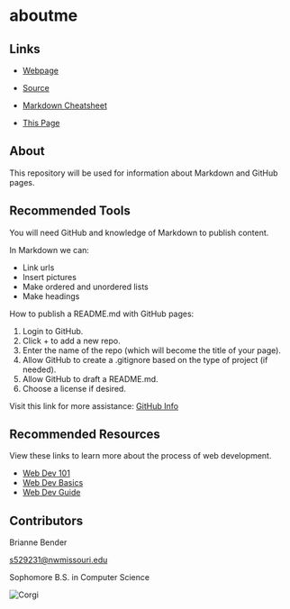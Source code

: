# aboutme

## Links

- [Webpage](https://profcase.github.io/working-with-markdown/ "Working With Markdown Webpage")
- [Source](https://github.com/profcase/working-with-markdown "Working With Markdown Source")
- [Markdown Cheatsheet](https://github.com/adam-p/markdown-here/wiki/Markdown-Cheatsheet "Markdown Cheatsheet")

- [This Page](https://brianneb1.github.io/aboutme/ "This Page")

##  About
This repository will be used for information about Markdown and GitHub pages.

## Recommended Tools
You will need GitHub and knowledge of Markdown to publish content.

In Markdown we can:
- Link urls
- Insert pictures
- Make ordered and unordered lists
- Make headings

How to publish a README.md with GitHub pages:

1. Login to GitHub.
1. Click + to add a new repo. 
1. Enter the name of the repo (which will become the title of your page). 
1. Allow GitHub to create a .gitignore based on the type of project (if needed). 
1. Allow GitHub to draft a README.md. 
1. Choose a license if desired. 

Visit this link for more assistance:
[GitHub Info](https://help.github.com/articles/create-a-repo/ "Creating a repo")

## Recommended Resources
View these links to learn more about the process of web development.
- [Web Dev 101](https://www.theodinproject.com/courses/web-development-101 "Web Dev 101")
- [Web Dev Basics](https://studywebdevelopment.com/web-development-basics-for-beginners.html "Basics for Beginners")
- [Web Dev Guide](https://medium.com/@sebastienphl/a-practical-guide-to-learning-the-basics-of-web-programming-79961f3f3baa "A Practical Guide")

## Contributors
Brianne Bender

s529231@nwmissouri.edu

Sophomore B.S. in Computer Science

![Corgi](https://hdfreewallpaper.net/wp-content/uploads/2015/12/Cute-Pembroke-Welsh-Corgi-short-free-hd-wallappers.jpg "Good boy")

